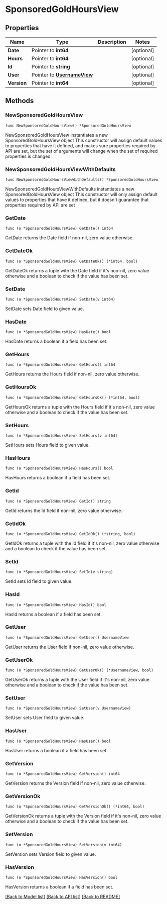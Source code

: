 # SponsoredGoldHoursView

## Properties

Name | Type | Description | Notes
------------ | ------------- | ------------- | -------------
**Date** | Pointer to **int64** |  | [optional] 
**Hours** | Pointer to **int64** |  | [optional] 
**Id** | Pointer to **string** |  | [optional] 
**User** | Pointer to [**UsernameView**](UsernameView.md) |  | [optional] 
**Version** | Pointer to **int64** |  | [optional] 

## Methods

### NewSponsoredGoldHoursView

`func NewSponsoredGoldHoursView() *SponsoredGoldHoursView`

NewSponsoredGoldHoursView instantiates a new SponsoredGoldHoursView object
This constructor will assign default values to properties that have it defined,
and makes sure properties required by API are set, but the set of arguments
will change when the set of required properties is changed

### NewSponsoredGoldHoursViewWithDefaults

`func NewSponsoredGoldHoursViewWithDefaults() *SponsoredGoldHoursView`

NewSponsoredGoldHoursViewWithDefaults instantiates a new SponsoredGoldHoursView object
This constructor will only assign default values to properties that have it defined,
but it doesn't guarantee that properties required by API are set

### GetDate

`func (o *SponsoredGoldHoursView) GetDate() int64`

GetDate returns the Date field if non-nil, zero value otherwise.

### GetDateOk

`func (o *SponsoredGoldHoursView) GetDateOk() (*int64, bool)`

GetDateOk returns a tuple with the Date field if it's non-nil, zero value otherwise
and a boolean to check if the value has been set.

### SetDate

`func (o *SponsoredGoldHoursView) SetDate(v int64)`

SetDate sets Date field to given value.

### HasDate

`func (o *SponsoredGoldHoursView) HasDate() bool`

HasDate returns a boolean if a field has been set.

### GetHours

`func (o *SponsoredGoldHoursView) GetHours() int64`

GetHours returns the Hours field if non-nil, zero value otherwise.

### GetHoursOk

`func (o *SponsoredGoldHoursView) GetHoursOk() (*int64, bool)`

GetHoursOk returns a tuple with the Hours field if it's non-nil, zero value otherwise
and a boolean to check if the value has been set.

### SetHours

`func (o *SponsoredGoldHoursView) SetHours(v int64)`

SetHours sets Hours field to given value.

### HasHours

`func (o *SponsoredGoldHoursView) HasHours() bool`

HasHours returns a boolean if a field has been set.

### GetId

`func (o *SponsoredGoldHoursView) GetId() string`

GetId returns the Id field if non-nil, zero value otherwise.

### GetIdOk

`func (o *SponsoredGoldHoursView) GetIdOk() (*string, bool)`

GetIdOk returns a tuple with the Id field if it's non-nil, zero value otherwise
and a boolean to check if the value has been set.

### SetId

`func (o *SponsoredGoldHoursView) SetId(v string)`

SetId sets Id field to given value.

### HasId

`func (o *SponsoredGoldHoursView) HasId() bool`

HasId returns a boolean if a field has been set.

### GetUser

`func (o *SponsoredGoldHoursView) GetUser() UsernameView`

GetUser returns the User field if non-nil, zero value otherwise.

### GetUserOk

`func (o *SponsoredGoldHoursView) GetUserOk() (*UsernameView, bool)`

GetUserOk returns a tuple with the User field if it's non-nil, zero value otherwise
and a boolean to check if the value has been set.

### SetUser

`func (o *SponsoredGoldHoursView) SetUser(v UsernameView)`

SetUser sets User field to given value.

### HasUser

`func (o *SponsoredGoldHoursView) HasUser() bool`

HasUser returns a boolean if a field has been set.

### GetVersion

`func (o *SponsoredGoldHoursView) GetVersion() int64`

GetVersion returns the Version field if non-nil, zero value otherwise.

### GetVersionOk

`func (o *SponsoredGoldHoursView) GetVersionOk() (*int64, bool)`

GetVersionOk returns a tuple with the Version field if it's non-nil, zero value otherwise
and a boolean to check if the value has been set.

### SetVersion

`func (o *SponsoredGoldHoursView) SetVersion(v int64)`

SetVersion sets Version field to given value.

### HasVersion

`func (o *SponsoredGoldHoursView) HasVersion() bool`

HasVersion returns a boolean if a field has been set.


[[Back to Model list]](../README.md#documentation-for-models) [[Back to API list]](../README.md#documentation-for-api-endpoints) [[Back to README]](../README.md)


